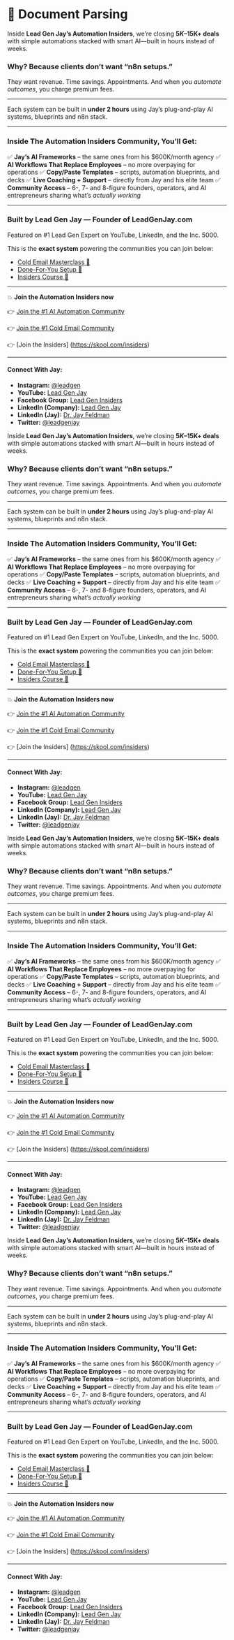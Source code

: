# 📄 Document Parsing

Inside **Lead Gen Jay’s Automation Insiders**, we’re closing **$5K–$15K+ deals** with simple automations stacked with smart AI—built in hours instead of weeks.

### Why? Because clients don’t want “n8n setups.”

They want revenue. Time savings. Appointments.
And when you *automate outcomes*, you charge premium fees.

---

Each system can be built in **under 2 hours** using Jay’s plug-and-play AI systems, blueprints and n8n stack.

---

### Inside The Automation Insiders Community, You’ll Get:

✅ **Jay’s AI Frameworks** – the same ones from his $600K/month agency
✅ **AI Workflows That Replace Employees** – no more overpaying for operations
✅ **Copy/Paste Templates** – scripts, automation blueprints, and decks
✅ **Live Coaching + Support** – directly from Jay and his elite team
✅ **Community Access** – 6-, 7- and 8-figure founders, operators, and AI entrepreneurs sharing what’s *actually working*

---

### Built by Lead Gen Jay — Founder of LeadGenJay.com

Featured on #1 Lead Gen Expert on YouTube, LinkedIn, and the Inc. 5000.

This is the **exact system** powering the communities you can join below:

* [Cold Email Masterclass 🔗](https://www.youtube.com/@leadgenjay)
* [Done-For-You Setup 🔗](https://leadgenjay.com/consult)
* [Insiders Course 🔗](https://leadgenjay.com/insiders-course)

---

💥 **Join the Automation Insiders now**

👉 [Join the #1 AI Automation Community](https://skool.com/ai-automation-insiders)

👉 [Join the #1 Cold Email Community](https://skool.com/lead-gen)

👉 [Join the Insiders]
(https://skool.com/insiders)


---

#### Connect With Jay:

* **Instagram:** [@leadgen](https://instagram.com/leadgen)
* **YouTube:** [Lead Gen Jay](https://youtube.com/@leadgenjay)
* **Facebook Group:** [Lead Gen Insiders](https://urlgeni.us/facebook/leadgenjay)
* **LinkedIn (Company):** [Lead Gen Jay](https://linkedin.com/company/lead-gen-jay)
* **LinkedIn (Jay):** [Dr. Jay Feldman](https://linkedin.com/in/dr-jay-feldman)
* **Twitter:** [@leadgenjay](https://twitter.com/leadgenjay)

Inside **Lead Gen Jay’s Automation Insiders**, we’re closing **$5K–$15K+ deals** with simple automations stacked with smart AI—built in hours instead of weeks.

### Why? Because clients don’t want “n8n setups.”

They want revenue. Time savings. Appointments.
And when you *automate outcomes*, you charge premium fees.

---

Each system can be built in **under 2 hours** using Jay’s plug-and-play AI systems, blueprints and n8n stack.

---

### Inside The Automation Insiders Community, You’ll Get:

✅ **Jay’s AI Frameworks** – the same ones from his $600K/month agency
✅ **AI Workflows That Replace Employees** – no more overpaying for operations
✅ **Copy/Paste Templates** – scripts, automation blueprints, and decks
✅ **Live Coaching + Support** – directly from Jay and his elite team
✅ **Community Access** – 6-, 7- and 8-figure founders, operators, and AI entrepreneurs sharing what’s *actually working*

---

### Built by Lead Gen Jay — Founder of LeadGenJay.com

Featured on #1 Lead Gen Expert on YouTube, LinkedIn, and the Inc. 5000.

This is the **exact system** powering the communities you can join below:

* [Cold Email Masterclass 🔗](https://www.youtube.com/@leadgenjay)
* [Done-For-You Setup 🔗](https://leadgenjay.com/consult)
* [Insiders Course 🔗](https://leadgenjay.com/insiders-course)

---

💥 **Join the Automation Insiders now**

👉 [Join the #1 AI Automation Community](https://skool.com/ai-automation-insiders)

👉 [Join the #1 Cold Email Community](https://skool.com/lead-gen)

👉 [Join the Insiders]
(https://skool.com/insiders)


---

#### Connect With Jay:

* **Instagram:** [@leadgen](https://instagram.com/leadgen)
* **YouTube:** [Lead Gen Jay](https://youtube.com/@leadgenjay)
* **Facebook Group:** [Lead Gen Insiders](https://urlgeni.us/facebook/leadgenjay)
* **LinkedIn (Company):** [Lead Gen Jay](https://linkedin.com/company/lead-gen-jay)
* **LinkedIn (Jay):** [Dr. Jay Feldman](https://linkedin.com/in/dr-jay-feldman)
* **Twitter:** [@leadgenjay](https://twitter.com/leadgenjay)

Inside **Lead Gen Jay’s Automation Insiders**, we’re closing **$5K–$15K+ deals** with simple automations stacked with smart AI—built in hours instead of weeks.

### Why? Because clients don’t want “n8n setups.”

They want revenue. Time savings. Appointments.
And when you *automate outcomes*, you charge premium fees.

---

Each system can be built in **under 2 hours** using Jay’s plug-and-play AI systems, blueprints and n8n stack.

---

### Inside The Automation Insiders Community, You’ll Get:

✅ **Jay’s AI Frameworks** – the same ones from his $600K/month agency
✅ **AI Workflows That Replace Employees** – no more overpaying for operations
✅ **Copy/Paste Templates** – scripts, automation blueprints, and decks
✅ **Live Coaching + Support** – directly from Jay and his elite team
✅ **Community Access** – 6-, 7- and 8-figure founders, operators, and AI entrepreneurs sharing what’s *actually working*

---

### Built by Lead Gen Jay — Founder of LeadGenJay.com

Featured on #1 Lead Gen Expert on YouTube, LinkedIn, and the Inc. 5000.

This is the **exact system** powering the communities you can join below:

* [Cold Email Masterclass 🔗](https://www.youtube.com/c/leadgenjay)
* [Done-For-You Setup 🔗](https://leadgenjay.com/consult)
* [Insiders Course 🔗](https://leadgenjay.com/insiders-course)

---

💥 **Join the Automation Insiders now**

👉 [Join the #1 AI Automation Community](https://skool.com/ai-automation-insiders)

👉 [Join the #1 Cold Email Community](https://skool.com/lead-gen)

👉 [Join the Insiders]
(https://skool.com/insiders)


---

#### Connect With Jay:

* **Instagram:** [@leadgen](https://instagram.com/leadgen)
* **YouTube:** [Lead Gen Jay](https://youtube.com/c/leadgenjay)
* **Facebook Group:** [Lead Gen Insiders](https://urlgeni.us/facebook/leadgenjay)
* **LinkedIn (Company):** [Lead Gen Jay](https://linkedin.com/company/lead-gen-jay)
* **LinkedIn (Jay):** [Dr. Jay Feldman](https://linkedin.com/in/dr-jay-feldman)
* **Twitter:** [@leadgenjay](https://twitter.com/leadgenjay)

Inside **Lead Gen Jay’s Automation Insiders**, we’re closing **$5K–$15K+ deals** with simple automations stacked with smart AI—built in hours instead of weeks.

### Why? Because clients don’t want “n8n setups.”

They want revenue. Time savings. Appointments.
And when you *automate outcomes*, you charge premium fees.

---

Each system can be built in **under 2 hours** using Jay’s plug-and-play AI systems, blueprints and n8n stack.

---

### Inside The Automation Insiders Community, You’ll Get:

✅ **Jay’s AI Frameworks** – the same ones from his $600K/month agency
✅ **AI Workflows That Replace Employees** – no more overpaying for operations
✅ **Copy/Paste Templates** – scripts, automation blueprints, and decks
✅ **Live Coaching + Support** – directly from Jay and his elite team
✅ **Community Access** – 6-, 7- and 8-figure founders, operators, and AI entrepreneurs sharing what’s *actually working*

---

### Built by Lead Gen Jay — Founder of LeadGenJay.com

Featured on #1 Lead Gen Expert on YouTube, LinkedIn, and the Inc. 5000.

This is the **exact system** powering the communities you can join below:

* [Cold Email Masterclass 🔗](https://www.youtube.com/@leadgenjay)
* [Done-For-You Setup 🔗](https://leadgenjay.com/consult)
* [Insiders Course 🔗](https://leadgenjay.com/insiders-course)

---

💥 **Join the Automation Insiders now**

👉 [Join the #1 AI Automation Community](https://skool.com/ai-automation-insiders)

👉 [Join the #1 Cold Email Community](https://skool.com/lead-gen)

👉 [Join the Insiders]
(https://skool.com/insiders)


---

#### Connect With Jay:

* **Instagram:** [@leadgen](https://instagram.com/leadgen)
* **YouTube:** [Lead Gen Jay](https://youtube.com/@leadgenjay)
* **Facebook Group:** [Lead Gen Insiders](https://urlgeni.us/facebook/leadgenjay)
* **LinkedIn (Company):** [Lead Gen Jay](https://linkedin.com/company/lead-gen-jay)
* **LinkedIn (Jay):** [Dr. Jay Feldman](https://linkedin.com/in/dr-jay-feldman)
* **Twitter:** [@leadgenjay](https://twitter.com/leadgenjay)
